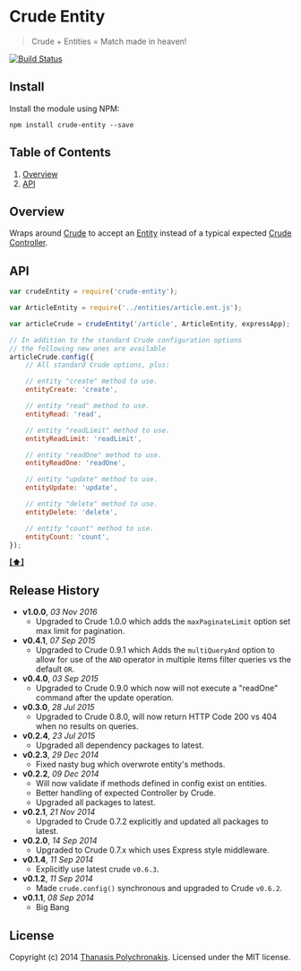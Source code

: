 # Crude Entity

> Crude + Entities = Match made in heaven!

[![Build Status](https://secure.travis-ci.org/thanpolas/crude-entity.png?branch=master)](http://travis-ci.org/thanpolas/crude-entity)

## Install

Install the module using NPM:

```
npm install crude-entity --save
```

## <a name='TOC'>Table of Contents</a>

1. [Overview](#overview)
1. [API](#api)

## Overview

Wraps around [Crude][] to accept an [Entity][] instead of a typical expected [Crude Controller](https://github.com/thanpolas/crude/wiki/Api#crude-controller).

## API

```js
var crudeEntity = require('crude-entity');

var ArticleEntity = require('../entities/article.ent.js');

var articleCrude = crudeEntity('/article', ArticleEntity, expressApp);

// In addition to the standard Crude configuration options
// the following new ones are available
articleCrude.config({
    // All standard Crude options, plus:

    // entity "create" method to use.
    entityCreate: 'create',

    // entity "read" method to use.
    entityRead: 'read',

    // entity "readLimit" method to use.
    entityReadLimit: 'readLimit',

    // entity "readOne" method to use.
    entityReadOne: 'readOne',

    // entity "update" method to use.
    entityUpdate: 'update',

    // entity "delete" method to use.
    entityDelete: 'delete',

    // entity "count" method to use.
    entityCount: 'count',
});

```

**[[⬆]](#TOC)**


## Release History

- **v1.0.0**, *03 Nov 2016*
    - Upgraded to Crude 1.0.0 which adds the `maxPaginateLimit` option set max limit for pagination.
- **v0.4.1**, *07 Sep 2015*
    - Upgraded to Crude 0.9.1 which Adds the `multiQueryAnd` option to allow for use of the `AND` operator in multiple items filter queries vs the default `OR`.
- **v0.4.0**, *03 Sep 2015*
    - Upgraded to Crude 0.9.0 which now will not execute a "readOne" command after the update operation.
- **v0.3.0**, *28 Jul 2015*
    - Upgraded to Crude 0.8.0, will now return HTTP Code 200 vs 404 when no results on queries.
- **v0.2.4**, *23 Jul 2015*
  - Upgraded all dependency packages to latest.
- **v0.2.3**, *29 Dec 2014*
    - Fixed nasty bug which overwrote entity's methods.
- **v0.2.2**, *09 Dec 2014*
    - Will now validate if methods defined in config exist on entities.
    - Better handling of expected Controller by Crude.
    - Upgraded all packages to latest.
- **v0.2.1**, *21 Nov 2014*
    - Upgraded to Crude 0.7.2 explicitly and updated all packages to latest.
- **v0.2.0**, *14 Sep 2014*
    - Upgraded to Crude 0.7.x which uses Express style middleware.
- **v0.1.4**, *11 Sep 2014*
    - Explicitly use latest crude `v0.6.3`.
- **v0.1.2**, *11 Sep 2014*
    - Made `crude.config()` synchronous and upgraded to Crude `v0.6.2`.
- **v0.1.1**, *08 Sep 2014*
    - Big Bang

## License

Copyright (c) 2014 [Thanasis Polychronakis][thanpolas]. Licensed under the MIT license.

[crude]: https://github.com/thanpolas/crude
[thanpolas]: http://thanpol.as
[entity]: https://github.com/thanpolas/entity

